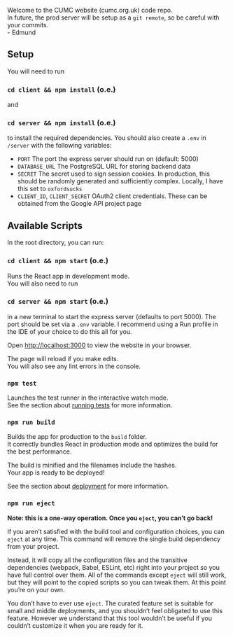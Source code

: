 Welcome to the CUMC website (cumc.org.uk) code repo.<br />
In future, the prod server will be setup as a `git remote`, so be careful with your commits.<br />
\- Edmund

## Setup
You will need to run

### `cd client && npm install` (o.e.)
and
### `cd server && npm install` (o.e.)
to install the required dependencies.
You should also create a `.env` in `/server` with the following variables:

- `PORT` The port the express server should run on (default: 5000)
- `DATABASE_URL` The PostgreSQL URL for storing backend data
- `SECRET` The secret used to sign session cookies. In production, this should be randomly generated and sufficiently complex. Locally, I have this set to `oxfordsucks`
- `CLIENT_ID`, `CLIENT_SECRET` OAuth2 client credentials. These can be obtained from the Google API project page

## Available Scripts

In the root directory, you can run:

### `cd client && npm start` (o.e.)

Runs the React app in development mode.<br />
You will also need to run

### `cd server && npm start` (o.e.)

in a new terminal to start the express server (defaults to port 5000). The port should be set via a `.env` variable.
I recommend using a Run profile in the IDE of your choice to do this all for you.<br />

Open [http://localhost:3000](http://localhost:3000) to view the website in your browser.

The page will reload if you make edits.<br />
You will also see any lint errors in the console.

### `npm test`

Launches the test runner in the interactive watch mode.<br />
See the section about [running tests](https://facebook.github.io/create-react-app/docs/running-tests) for more information.

### `npm run build`

Builds the app for production to the `build` folder.<br />
It correctly bundles React in production mode and optimizes the build for the best performance.

The build is minified and the filenames include the hashes.<br />
Your app is ready to be deployed!

See the section about [deployment](https://facebook.github.io/create-react-app/docs/deployment) for more information.

### `npm run eject`

**Note: this is a one-way operation. Once you `eject`, you can’t go back!**

If you aren’t satisfied with the build tool and configuration choices, you can `eject` at any time. This command will remove the single build dependency from your project.

Instead, it will copy all the configuration files and the transitive dependencies (webpack, Babel, ESLint, etc) right into your project so you have full control over them. All of the commands except `eject` will still work, but they will point to the copied scripts so you can tweak them. At this point you’re on your own.

You don’t have to ever use `eject`. The curated feature set is suitable for small and middle deployments, and you shouldn’t feel obligated to use this feature. However we understand that this tool wouldn’t be useful if you couldn’t customize it when you are ready for it.